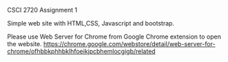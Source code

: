CSCI 2720 Assignment 1

Simple web site with HTML,CSS, Javascript and bootstrap.

Please use Web Server for Chrome from Google Chrome extension to open the website.
https://chrome.google.com/webstore/detail/web-server-for-chrome/ofhbbkphhbklhfoeikjpcbhemlocgigb/related
